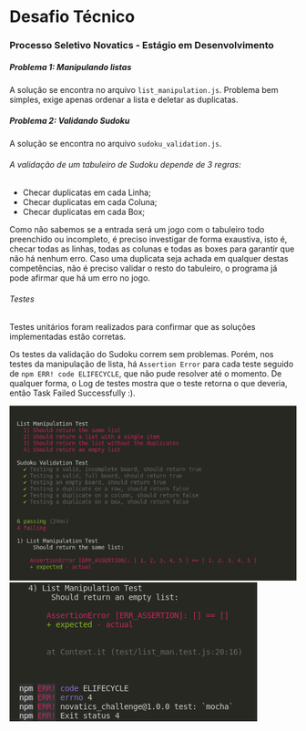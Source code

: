 # Desafio Técnico 
### Processo Seletivo Novatics - Estágio em Desenvolvimento

##### Problema 1: Manipulando listas

A solução se encontra no arquivo `list_manipulation.js`.
Problema bem simples, exige apenas ordenar a lista e deletar as duplicatas.

##### Problema 2: Validando Sudoku

A solução se encontra no arquivo `sudoku_validation.js`.

###### A validação de um tabuleiro de Sudoku depende de 3 regras:

- Checar duplicatas em cada Linha;
- Checar duplicatas em cada Coluna;
- Checar duplicatas em cada Box;

Como não sabemos se a entrada será um jogo com o tabuleiro todo preenchido ou incompleto, é preciso investigar de forma exaustiva, isto é, checar todas as linhas, todas as colunas e todas as boxes para garantir que não há nenhum erro.
Caso uma duplicata seja achada em qualquer destas competências, não é preciso validar o resto do tabuleiro, o programa já pode afirmar que há um erro no jogo.


###### Testes

Testes unitários foram realizados para confirmar que as soluções implementadas estão corretas.

Os testes da validação do Sudoku correm sem problemas. Porém, nos testes da manipulação de lista, há `Assertion Error` para cada teste seguido de `npm ERR! code ELIFECYCLE`, que não pude resolver até o momento. De qualquer forma, o Log de testes mostra que o teste retorna o que deveria, então Task Failed Successfully :).

![Debug Log.0](./imgs/debug_log.png "Log")
![Debug Log.1](./imgs/debug_log2.png "Log2")
